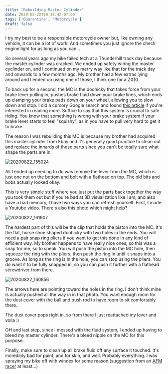 ```yaml
---
title: "Rebuilding Master Cylinder"
date: 2020-08-22T19:18:42-07:00
tags: ['Quarantine', 'Motorcycle']
draft: false
---
```


I try my best to be a responsible motorcycle owner but, like owning any vehicle, it can be a lot of work! And sometimes you just ignore the check engine light for as long as you can... 

So several years ago my bike failed tech at a Thunderhill track day because the master cylinder was cracked. We ended up safety wiring the master cyclinder on, and I continued on my merry way like that for the track day and onwards to a few months ago. My brother had a few extras lying around and I ended up using one of those, I think one for a ZX10. 

To back up for a second, the MC is the doohicky that takes force from your brake lever pulling in, pushes brake fluid down your brake lines, which ends up clamping your brake pads down on your wheel, allowing you to slow down and stop. I did a cursory Google search and found [this article](https://theridingcenter.com/the-motorcycle-brake-system-how-it-works/#:~:text=23%20Dec%20THE%20MOTORCYCLE%20BRAKE%20SYSTEM%3A%20HOW%20IT%20WORKS&text=MASTER%20CYLINDER%3A%20The%20master%20cylinder,that%20presses%20on%20a%20fluid.&text=Both%20provide%20a%20durable%2C%20heat,brake%20pads%20to%20press%20against.) if you're interested in reading more. Suffice to say that this system is crucial to safe riding. You know that something is wrong with your brake system if your brake lever starts to feel "squishy", as in you have to pull very hard to get it to brake. 

The reason I was rebuilding this MC is because my brother had acquired this master cylinder from Ebay and it's generally good practice to clean out and replace the innards of these parts since you can't be totally sure what shape the parts are in. 

![20200822_155024](/images/20200822_155024.jpg)

All I ended up needing to do was remove the lever from the MC, which is just one nut on the bottom and bolt with a flathead on top. The old bits and bobs actually looked okay. 

This is very simple stuff where you just put the parts back together the way you took them out but if you're bad at 3D visualization like I am, and also have a bad memory, I have two ways you can refresh yourself. First, I made a [Youtube video](https://youtu.be/qbHtg_KxwMw). There's also this photo which might help? 

![20200822_161907](/images/20200822_161907.jpg)

The hardest part of this will be the clip that holds the piston into the MC. It's the flat, horse shoe shaped doohicky with two holes in the ends. You will need a pair snap ring pliers if you want to get this done in any kind of efficient way. My brother happens to have really nice ones, so this was a snap for me, so to speak. You will push the piston into the MC hole, then squeeze the ring with the pliers, then push the ring in until it snaps into a groove. As long as the ring is in the hole, you can stop using the pliers. You do want it to be fully snapped in, so you can push it further with a flathead screwdriver from there.

![20200822_160856](/images/20200822_160856.jpg)

The arrows here are pointing toward the holes in the ring. I don't think mine is actually pushed all the way in in that photo. You want enough room for the dust cover with the ball and push rod to have room to sit comfortably there.

The dust cover pops right in, so from there I just reattached my lever and voila :)

OH and last step, since I messed with the fluid system, I ended up having to bleed my master cylinder. There's a bleed nipple on the MC for this purpose. 

Finally, make sure to clean up all brake fluid off any surface it touched. It's incredibly bad for paint, and for skin, and well. Probably everything. I was spraying my bike off with windex for some reason (suggestion from an [AFM racer](https://www.instagram.com/davetumtum46/) at least...)